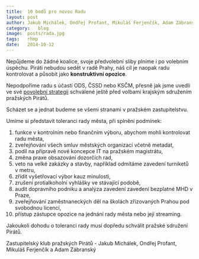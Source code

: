 ```yaml
---
title:	10 bodů pro novou Radu
layout:	post
author:	Jakub Michálek, Ondřej Profant, Mikuláš Ferjenčík, Adam Zábranský
category:	blog
image:	posts/rada.jpg
tags:	rhmp
date:	2014-10-12
---
```


Nepůjdeme do žádné koalice, svoje předvolební sliby plníme i po volebním úspěchu. Piráti nebudou sedět v radě Prahy, náš cíl je naopak radu kontrolovat a působit jako **konstruktivní opozice**. 

Nepodpoříme radu s účastí ODS, ČSSD nebo KSČM, přesně jak jsme uvedli ve své [povolební strategii] schválené ještě před volbami krajským sdružením pražských Pirátů. 

Scházet se a jednat budeme se všemi stranami v pražském zastupitelstvu. 

Umíme si představit toleranci rady města, při splnění podmínek: 

   1. funkce v kontrolním nebo finančním výboru, abychom mohli kontrolovat radu města, 
   2. zveřejňování všech smluv městských organizací včetně metadat, 
   3. podíl na přípravě nové koncepce IT na pražském magistrátu, 
   4. změna praxe obsazování dozorčích rad, 
   5. veto na velké zakázky a stavby, například odmítáme zavedení turniketů v metru, 
   6. zřídit vyšetřovací výbor kauz minulosti, 
   7. zrušení protialkoholní vyhlášky ve stávající podobě, 
   8. audit dopravního podniku a analýza zavedení zavedení bezplatné MHD v Praze, 
   9. zveřejňování zaměstnaneckých děl na školách zřizovaných Prahou pod svobodnou licencí, 
   10. přístup zástupce opozice na jednání rady města nebo její streaming. 

Jakoukoli dohodu o toleranci rady musí dopředu schválit pražské sdružení Pirátů. 

Zastupitelský klub pražských Pirátů - Jakub Michálek, Ondřej Profant, Mikuláš Ferjenčík a Adam Zábranský



[povolební strategii]: https://www.pirati.cz/regiony/praha/povolebni_strategie
